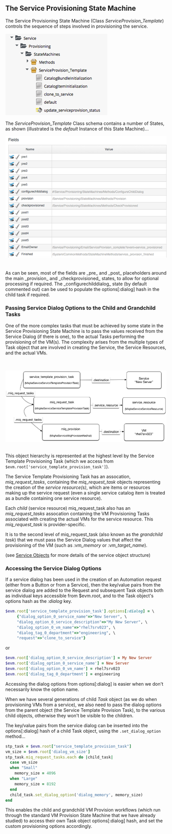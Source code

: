 ## The Service Provisioning State Machine

The Service Provisioning State Machine (Class _ServiceProvision\_Template_) controls the sequence of steps involved in provisioning the service.

![screenshot](images/screenshot8.png)

The _ServiceProvision\_Template_ Class schema contains a number of States, as shown (illustrated is the _default_ Instance of this State Machine)...
<br>

![screenshot](images/screenshot4.png)

<br>
As can be seen, most of the fields are _pre_ and _post_ placeholders around the main _provision_ and _checkprovisioned_ states, to allow for optional processing if required. The _configurechilddialog_ state (by default commented out) can be used to populate the options[:dialog] hash in the child task if required.

### Passing Service Dialog Options to the Child and Grandchild Tasks

One of the more complex tasks that must be achieved by some state in the Service Provisioning State Machine is to pass the values received from the Service Dialog (if there is one), to the actual Tasks performing the provisioning of the VM(s). The complexity arises from the multiple types of Task object that are involved in creating the Service, the Service Resources, and the actual VMs.

<br> <br>
![task hierachy](images/task_hierarchy.png?)
<br> <br>

This object hierarchy is represented at the highest level by the Service Template Provisioning Task (which we access from ```$evm.root['service_template_provision_task']```). 

The Service Template Provisioning Task has an assocation, _miq\_request\_tasks_, containing the _miq\_request\_task_ objects representing the creation of the _service resource(s)_, which are items or resources making up the service request (even a single service catalog item is treated as a bundle containing one service resource).

Each _child_ (service resource) miq\_request\_task also has an _miq\_request\_tasks_ assocation  containing the VM Provisioning Tasks associated with creating the actual VMs for the service resource. This _miq\_request\_task_ is provider-specific.

It is to the second level of miq\_request\_task (also known as the _grandchild task_) that we must pass the Service Dialog values that affect the provisioning of the VM (such as _:vm\_memory_ or _:vm\_target\_name_).

(see [Service Objects](service_objects.md) for more details of the service object structure)

### Accessing the Service Dialog Options

If a service dialog has been used in the creation of an Automation request (either from a Button or from a Service), then the key/value pairs from the service dialog are added to the Request and subsequent Task objects both as individual keys accessible from $evm.root, and to the Task object's options hash as the _:dialog_ key.

```ruby
$evm.root['service_template_provision_task'].options[:dialog] = \
	 {"dialog_option_0_service_name"=>"New Server", \
	 "dialog_option_0_service_description"=>"My New Server", \
	 "dialog_option_0_vm_name"=>"rhel7srv023", \
	 "dialog_tag_0_department"=>"engineering", \
	 "request"=>"clone_to_service"}
```

or

```ruby
$evm.root['dialog_option_0_service_description'] = My New Server
$evm.root['dialog_option_0_service_name'] = New Server
$evm.root['dialog_option_0_vm_name'] = rhel7srv023
$evm.root['dialog_tag_0_department'] = engineering
```

Accessing the dialog options from options[:dialog] is easier when we don't necessarily know the option name.

When we have several generations of child _Task_ object (as we do when provisioning VMs from a service), we also need to pass the dialog options from the parent object (the Service Template Provision Task), to the various child objects, otherwise they won't be visible to the children.

The key/value pairs from the service dialog can be inserted into the options[:dialog] hash of a child Task object, using the ```.set_dialog_option``` method...

```ruby
stp_task = $evm.root["service_template_provision_task"]
vm_size = $evm.root['dialog_vm_size']
stp_task.miq_request_tasks.each do |child_task|
  case vm_size
  when "Small"
    memory_size = 4096
  when "Large"
    memory_size = 8192
  end
  child_task.set_dialog_option('dialog_memory', memory_size)
end
```

This enables the child and grandchild VM Provision workflows (which run through the standard VM Provision State Machine that we have already studied) to access their own Task object options[:dialog] hash, and set the custom provisioning options accordingly.





